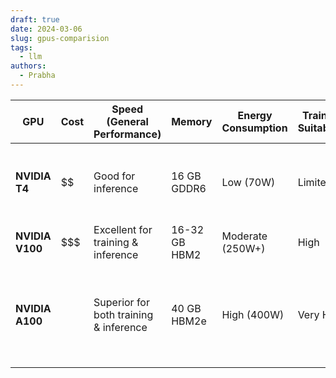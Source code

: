 ```yaml
---
draft: true
date: 2024-03-06
slug: gpus-comparision
tags:
  - llm
authors:
  - Prabha
---
```





| GPU             | Cost | Speed (General Performance)            | Memory        | Energy Consumption | Training Suitability | Inference Suitability | Other Factors                                                                    |
| --------------- | ---- | -------------------------------------- | ------------- | ------------------ | -------------------- | --------------------- | -------------------------------------------------------------------------------- |
| **NVIDIA T4**   | $$   | Good for inference                     | 16 GB GDDR6   | Low (70W)          | Limited              | High                  | Efficient for edge computing and power-sensitive environments                    |
| **NVIDIA V100** | $$$  | Excellent for training & inference     | 16-32 GB HBM2 | Moderate (250W+)   | High                 | High                  | Well-suited for AI model training, HPC                                           |
| **NVIDIA A100** | $$$$ | Superior for both training & inference | 40 GB HBM2e   | High (400W)        | Very High            | Very High             | Supports Multi-Instance GPU (MIG) for versatile workloads, Sparsity acceleration |
